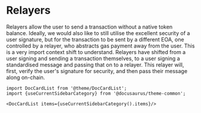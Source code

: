 # Relayers
 
Relayers allow the user to send a transaction without a native token balance. Ideally, we would also like to still utilise the excellent security of a user signature, but for the transaction to be sent by a different EOA, one controlled by a relayer, who abstracts gas payment away from the user.
This is a very import context shift to understand. Relayers have shifted from a user signing and sending a transaction themselves, to a user signing a standardised message and passing that on to a relayer. This relayer will, first, verify the user's signature for security, and then pass their message along on-chain. 


```mdx-code-block
import DocCardList from '@theme/DocCardList';
import {useCurrentSidebarCategory} from '@docusaurus/theme-common';

<DocCardList items={useCurrentSidebarCategory().items}/>
```

